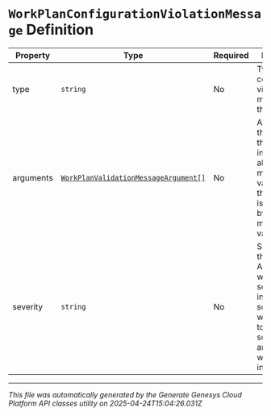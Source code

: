 # `WorkPlanConfigurationViolationMessage` Definition

| Property | Type | Required | Description |
|----------|------|----------|-------------|
| type | `string` | No | Type of configuration violation message for this work plan |
| arguments | [`WorkPlanValidationMessageArgument[]`](workplanvalidationmessageargument-definition.md) | No | Arguments of the message that provide information about the misconfigured value or the threshold that is exceeded by the misconfigured value |
| severity | `string` | No | Severity of the message. A message with Error severity indicates the scheduler won't be able to produce schedules and thus the work plan is invalid. |

---

*This file was automatically generated by the Generate Genesys Cloud Platform API classes utility on 2025-04-24T15:04:26.031Z*